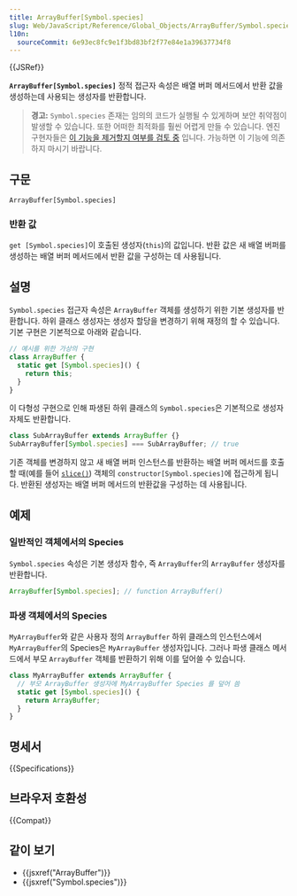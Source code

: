 ```yaml
---
title: ArrayBuffer[Symbol.species]
slug: Web/JavaScript/Reference/Global_Objects/ArrayBuffer/Symbol.species
l10n:
  sourceCommit: 6e93ec8fc9e1f3bd83bf2f77e84e1a39637734f8
---
```


{{JSRef}}

**`ArrayBuffer[Symbol.species]`** 정적 접근자 속성은 배열 버퍼 메서드에서 반환 값을 생성하는데 사용되는 생성자를 반환합니다.

> **경고:** `Symbol.species` 존재는 임의의 코드가 실행될 수 있게하며 보안 취약점이 발생할 수 있습니다. 또한 어떠한 최적화를 훨씬 어렵게 만들 수 있습니다. 엔진 구현자들은 [이 기능을 제거할지 여부를 검토 중](https://github.com/tc39/proposal-rm-builtin-subclassing) 입니다. 가능하면 이 기능에 의존하지 마시기 바랍니다.

## 구문

```js-nolint
ArrayBuffer[Symbol.species]
```

### 반환 값

`get [Symbol.species]`이 호출된 생성자(`this`)의 값입니다. 반환 값은 새 배열 버퍼를 생성하는 배열 버퍼 메서드에서 반환 값을 구성하는 데 사용됩니다.

## 설명

`Symbol.species` 접근자 속성은 `ArrayBuffer` 객체를 생성하기 위한 기본 생성자를 반환합니다. 하위 클래스 생성자는 생성자 할당을 변경하기 위해 재정의 할 수 있습니다. 기본 구현은 기본적으로 아래와 같습니다.

```js
// 예시를 위한 가상의 구현
class ArrayBuffer {
  static get [Symbol.species]() {
    return this;
  }
}
```

이 다형성 구현으로 인해 파생된 하위 클래스의 `Symbol.species`은 기본적으로 생성자 자체도 반환합니다.

```js
class SubArrayBuffer extends ArrayBuffer {}
SubArrayBuffer[Symbol.species] === SubArrayBuffer; // true
```

기존 객체를 변경하지 않고 새 배열 버퍼 인스턴스를 반환하는 배열 버퍼 메서드를 호출할 때(예를 들어 [`slice()`](/ko/docs/Web/JavaScript/Reference/Global_Objects/ArrayBuffer/slice)) 객체의 `constructor[Symbol.species]`에 접근하게 됩니다. 반환된 생성자는 배열 버퍼 메서드의 반환값을 구성하는 데 사용됩니다.

## 예제

### 일반적인 객체에서의 Species

`Symbol.species` 속성은 기본 생성자 함수, 즉 `ArrayBuffer`의 `ArrayBuffer` 생성자를 반환합니다.

```js
ArrayBuffer[Symbol.species]; // function ArrayBuffer()
```

### 파생 객체에서의 Species

`MyArrayBuffer`와 같은 사용자 정의 `ArrayBuffer` 하위 클래스의 인스턴스에서 `MyArrayBuffer`의 Species은 `MyArrayBuffer` 생성자입니다. 그러나 파생 클래스 메서드에서 부모 `ArrayBuffer` 객체를 반환하기 위해 이를 덮어쓸 수 있습니다.

```js
class MyArrayBuffer extends ArrayBuffer {
  // 부모 ArrayBuffer 생성자에 MyArrayBuffer Species 를 덮어 씀
  static get [Symbol.species]() {
    return ArrayBuffer;
  }
}
```

## 명세서

{{Specifications}}

## 브라우저 호환성

{{Compat}}

## 같이 보기

- {{jsxref("ArrayBuffer")}}
- {{jsxref("Symbol.species")}}
